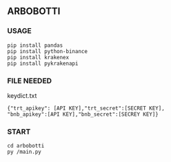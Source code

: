 ## ARBOBOTTI
### USAGE

    pip install pandas
    pip install python-binance
    pip install krakenex
    pip install pykrakenapi


### FILE NEEDED
keydict.txt

    {"trt_apikey": [API KEY],"trt_secret":[SECRET KEY],
    "bnb_apikey":[API KEY],"bnb_secret":[SECREY KEY]}
    
### START
    cd arbobotti
    py /main.py
